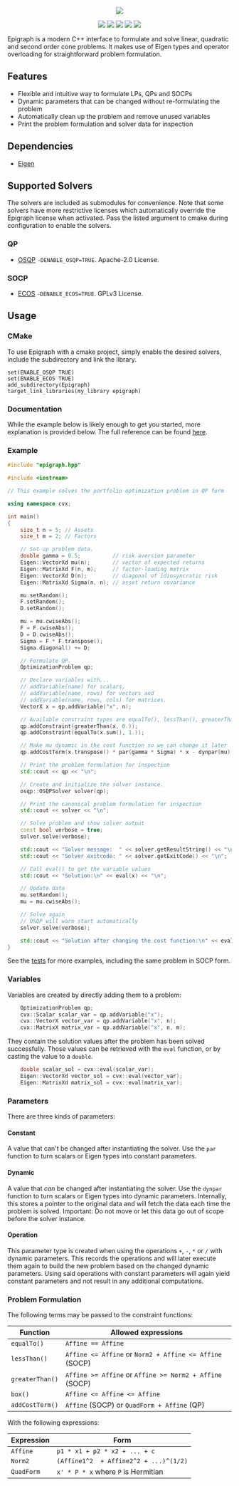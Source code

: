 <p align="center">
    <img src="img/logo.png">
</p>

<p align="center">
<a href="https://shields.io/" alt="">
    <img src="https://img.shields.io/badge/Version-0.4.2-green.svg" /></a>
<a href="https://shields.io/" alt="">
    <img src="https://img.shields.io/badge/Maintained%3F-yes-green.svg" /></a>
<a href="https://github.com/EmbersArc/Epigraph/blob/master/LICENSE" alt="">
    <img src="https://img.shields.io/badge/License-MIT-blue.svg" /></a>
<a href="https://travis-ci.org/github/EmbersArc/Epigraph" alt="">
    <img src="https://api.travis-ci.org/EmbersArc/Epigraph.svg?branch=master" /></a>
<a href="https://codecov.io/gh/EmbersArc/Epigraph" alt="">
    <img src="https://codecov.io/gh/EmbersArc/Epigraph/branch/master/graph/badge.svg" /></a>
</p>

Epigraph is a modern C++ interface to formulate and solve linear, quadratic and second order cone problems. It makes use of Eigen types and operator overloading for straightforward problem formulation.

## Features
* Flexible and intuitive way to formulate LPs, QPs and SOCPs
* Dynamic parameters that can be changed without re-formulating the problem
* Automatically clean up the problem and remove unused variables
* Print the problem formulation and solver data for inspection

## Dependencies

* [Eigen](http://eigen.tuxfamily.org)

## Supported Solvers

The solvers are included as submodules for convenience. Note that some solvers have more restrictive licenses which automatically override the Epigraph license when activated. Pass the listed argument to cmake during configuration to enable the solvers.

### QP 
* [OSQP](https://github.com/oxfordcontrol/osqp) `-DENABLE_OSQP=TRUE`. Apache-2.0 License.

### SOCP
* [ECOS](https://github.com/embotech/ecos) `-DENABLE_ECOS=TRUE`. GPLv3 License.

## Usage

### CMake
To use Epigraph with a cmake project, simply enable the desired solvers, include the subdirectory and link the library.
```
set(ENABLE_OSQP TRUE)
set(ENABLE_ECOS TRUE)
add_subdirectory(Epigraph)
target_link_libraries(my_library epigraph)
```

### Documentation

While the example below is likely enough to get you started, more explanation is provided below. The full reference can be found [here](https://embersarc.github.io/Epigraph/).

### Example

```cpp
#include "epigraph.hpp"

#include <iostream>

// This example solves the portfolio optimization problem in QP form

using namespace cvx;

int main()
{
    size_t n = 5; // Assets
    size_t m = 2; // Factors

    // Set up problem data.
    double gamma = 0.5;          // risk aversion parameter
    Eigen::VectorXd mu(n);       // vector of expected returns
    Eigen::MatrixXd F(n, m);     // factor-loading matrix
    Eigen::VectorXd D(n);        // diagonal of idiosyncratic risk
    Eigen::MatrixXd Sigma(n, n); // asset return covariance

    mu.setRandom();
    F.setRandom();
    D.setRandom();

    mu = mu.cwiseAbs();
    F = F.cwiseAbs();
    D = D.cwiseAbs();
    Sigma = F * F.transpose();
    Sigma.diagonal() += D;

    // Formulate QP.
    OptimizationProblem qp;

    // Declare variables with...
    // addVariable(name) for scalars,
    // addVariable(name, rows) for vectors and
    // addVariable(name, rows, cols) for matrices.
    VectorX x = qp.addVariable("x", n);

    // Available constraint types are equalTo(), lessThan(), greaterThan() and box()
    qp.addConstraint(greaterThan(x, 0.));
    qp.addConstraint(equalTo(x.sum(), 1.));

    // Make mu dynamic in the cost function so we can change it later
    qp.addCostTerm(x.transpose() * par(gamma * Sigma) * x - dynpar(mu).dot(x));

    // Print the problem formulation for inspection
    std::cout << qp << "\n";

    // Create and initialize the solver instance.
    osqp::OSQPSolver solver(qp);

    // Print the canonical problem formulation for inspection
    std::cout << solver << "\n";

    // Solve problem and show solver output
    const bool verbose = true;
    solver.solve(verbose);

    std::cout << "Solver message:  " << solver.getResultString() << "\n";
    std::cout << "Solver exitcode: " << solver.getExitCode() << "\n";

    // Call eval() to get the variable values
    std::cout << "Solution:\n" << eval(x) << "\n";

    // Update data
    mu.setRandom();
    mu = mu.cwiseAbs();

    // Solve again
    // OSQP will warm start automatically
    solver.solve(verbose);

    std::cout << "Solution after changing the cost function:\n" << eval(x) << "\n";
}
```
See the [tests](tests) for more examples, including the same problem in SOCP form.

### Variables
Variables are created by directly adding them to a problem:
```cpp
    OptimizationProblem qp;
    cvx::Scalar scalar_var = qp.addVariable("x");
    cvx::VectorX vector_var = qp.addVariable("x", n);
    cvx::MatrixX matrix_var = qp.addVariable("x", n, m);
```
They contain the solution values after the problem has been solved successfully. Those values can be retrieved with the `eval` function, or by casting the value to a `double`.
```cpp
    double scalar_sol = cvx::eval(scalar_var);
    Eigen::VectorXd vector_sol = cvx::eval(vector_var);
    Eigen::MatrixXd matrix_sol = cvx::eval(matrix_var);
```

### Parameters
There are three kinds of parameters:
#### Constant
A value that can't be changed after instantiating the solver. Use the `par` function to turn scalars or Eigen types into constant parameters.
#### Dynamic
A value that *can* be changed after instantiating the solver. Use the `dynpar` function to turn scalars or Eigen types into dynamic parameters. Internally, this stores a pointer to the original data and will fetch the data each time the problem is solved. Important: Do not move or let this data go out of scope before the solver instance.
#### Operation
This parameter type is created when using the operations `+`, `-`, `*` or `/` with dynamic parameters. This records the operations and will later execute them again to build the new problem based on the changed dynamic parameters. Using said operations with constant parameters will again yield constant parameters and not result in any additional computations.

### Problem Formulation
The following terms may be passed to the constraint functions:

| Function | Allowed expressions |
| --- | --- |
| `equalTo()`|`Affine == Affine` |
| `lessThan()`| `Affine <= Affine` or `Norm2 + Affine <= Affine` (SOCP) |
| `greaterThan()`| `Affine >= Affine` or `Affine >= Norm2 + Affine` (SOCP) |
| `box()`| `Affine <= Affine <= Affine` |
| `addCostTerm()`| `Affine` (SOCP) or `QuadForm + Affine` (QP) |

With the following expressions:

| Expression | Form |
| --- | --- |
| `Affine` | `p1 * x1 + p2 * x2 + ... + c` |
| `Norm2` | `(Affine1^2  + Affine2^2 + ...)^(1/2)` |
| `QuadForm` | ``x' * P * x`` where `P` is Hermitian |
